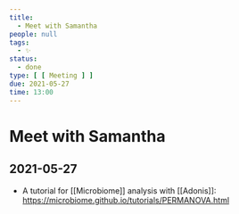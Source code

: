 ```yaml
---
title:
  - Meet with Samantha
people: null
tags:
  - ✨
status:
  - done
type: [ [ Meeting ] ]
due: 2021-05-27
time: 13:00
---
```


# Meet with Samantha

## 2021-05-27

- A tutorial for [[Microbiome]] analysis with [[Adonis]]: 
	https://microbiome.github.io/tutorials/PERMANOVA.html
	
	

### 